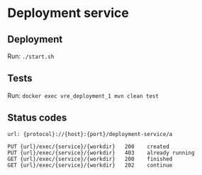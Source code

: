# Deployment service

## Deployment
Run: `./start.sh`

## Tests
Run: `docker exec vre_deployment_1 mvn clean test`

## Status codes

```
url: {protocol}://{host}:{port}/deployment-service/a

PUT {url}/exec/{service}/{workdir}   200    created
PUT {url}/exec/{service}/{workdir}   403    already running
GET {url}/exec/{service}/{workdir}   200    finished
GET {url}/exec/{service}/{workdir}   202    continue
```
